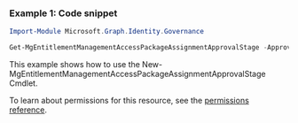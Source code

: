 ### Example 1: Code snippet

```powershellImport-Module Microsoft.Graph.Identity.Governance

Get-MgEntitlementManagementAccessPackageAssignmentApprovalStage -ApprovalId $approvalId
```
This example shows how to use the New-MgEntitlementManagementAccessPackageAssignmentApprovalStage Cmdlet.
To learn about permissions for this resource, see the [permissions reference](/graph/permissions-reference).

